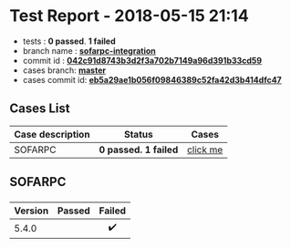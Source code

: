 # Test Report - 2018-05-15 21:14

- tests  : **0 passed**. **1 failed**
- branch name : **[sofarpc-integration](https://github.com/apache/incubator-skywalking/tree/sofarpc-integration)**
- commit id : **[042c91d8743b3d2f3a702b7149a96d391b33cd59](https://github.com/apache/incubator-skywalking/commit/042c91d8743b3d2f3a702b7149a96d391b33cd59)**
- cases branch: **[master](https://github.com/SkywalkingTest/skywalking-autotest-scenarios/tree/master)**
- cases commit id: **[eb5a29ae1b056f09846389c52fa42d3b414dfc47](https://github.com/SkywalkingTest/skywalking-autotest-scenarios/commit/eb5a29ae1b056f09846389c52fa42d3b414dfc47)**

## Cases List

| Case description | Status | Cases|
|:-----|:-----:|:-----:|
|SOFARPC| **0 passed. 1 failed**| [click me](#sofarpc) |

## SOFARPC

### 
|  Version     | Passed | Failed|
|:------------- |:-------:|:-----:|
| 5.4.0  | |:heavy_check_mark:|

